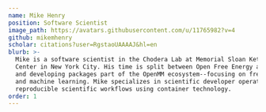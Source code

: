 ```yaml
---
name: Mike Henry
position: Software Scientist
image_path: https://avatars.githubusercontent.com/u/11765982?v=4
github: mikemhenry
scholar: citations?user=RgstaoUAAAAJ&hl=en
blurb: >-
  Mike is a software scientist in the Chodera Lab at Memorial Sloan Kettering Cancer 
  Center in New York City. His time is split between Open Free Energy and maintaining 
  and developing packages part of the OpenMM ecosystem--focusing on free energy methods
  and machine learning. Mike specializes in scientific developer operations and 
  reproducible scientific workflows using container technology.
order: 1
---
```


